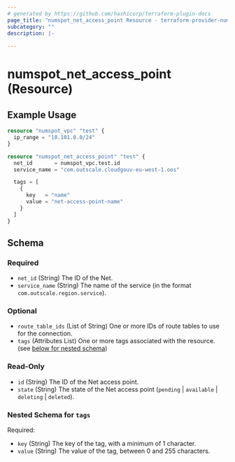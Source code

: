 ```yaml
---
# generated by https://github.com/hashicorp/terraform-plugin-docs
page_title: "numspot_net_access_point Resource - terraform-provider-numspot"
subcategory: ""
description: |-
  
---
```


# numspot_net_access_point (Resource)



## Example Usage

```terraform
resource "numspot_vpc" "test" {
  ip_range = "10.101.0.0/24"
}

resource "numspot_net_access_point" "test" {
  net_id       = numspot_vpc.test.id
  service_name = "com.outscale.cloudgouv-eu-west-1.oos"

  tags = [
    {
      key   = "name"
      value = "net-access-point-name"
    }
  ]
}
```

<!-- schema generated by tfplugindocs -->
## Schema

### Required

- `net_id` (String) The ID of the Net.
- `service_name` (String) The name of the service (in the format `com.outscale.region.service`).

### Optional

- `route_table_ids` (List of String) One or more IDs of route tables to use for the connection.
- `tags` (Attributes List) One or more tags associated with the resource. (see [below for nested schema](#nestedatt--tags))

### Read-Only

- `id` (String) The ID of the Net access point.
- `state` (String) The state of the Net access point (`pending` \| `available` \| `deleting` \| `deleted`).

<a id="nestedatt--tags"></a>
### Nested Schema for `tags`

Required:

- `key` (String) The key of the tag, with a minimum of 1 character.
- `value` (String) The value of the tag, between 0 and 255 characters.

